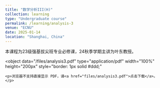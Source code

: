 ```yaml
---
title: "数学分析III(H)"
collection: learning
type: "Undergraduate course"
permalink: /learning/analysis-3
venue: "ECNU"
date: 2025-01-14
location: "Shanghai, China"
---
```


本课程为23级强基拔尖班专业必修课，24秋季学期主讲为叶东教授。

<object 
    data="/files/analysis3.pdf" 
    type="application/pdf" 
    width="100%" 
    height="200px"
    style="border: 1px solid #ddd;"
>
    <p>浏览器不支持直接显示 PDF，请<a href="files/analysis3.pdf">点击下载</a>。</p>
</object>

